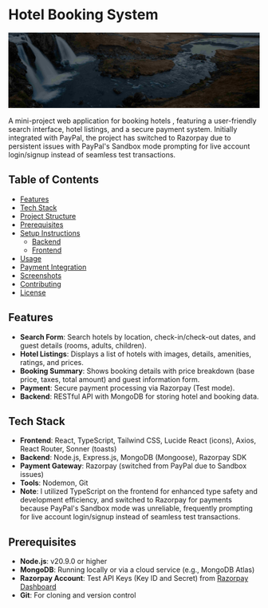 # Hotel Booking System

![Hotel Booking System](frontend/public/checkinn1.jpg)

A mini-project web application for booking hotels , featuring a user-friendly search interface, hotel listings, and a secure payment system. Initially integrated with PayPal, the project has switched to Razorpay due to persistent issues with PayPal's Sandbox mode prompting for live account login/signup instead of seamless test transactions.

## Table of Contents
- [Features](#features)
- [Tech Stack](#tech-stack)
- [Project Structure](#project-structure)
- [Prerequisites](#prerequisites)
- [Setup Instructions](#setup-instructions)
  - [Backend](#backend)
  - [Frontend](#frontend)
- [Usage](#usage)
- [Payment Integration](#payment-integration)
- [Screenshots](#screenshots)
- [Contributing](#contributing)
- [License](#license)

## Features
- **Search Form**: Search hotels by location, check-in/check-out dates, and guest details (rooms, adults, children).
- **Hotel Listings**: Displays a list of hotels with images, details, amenities, ratings, and prices.
- **Booking Summary**: Shows booking details with price breakdown (base price, taxes, total amount) and guest information form.
- **Payment**: Secure payment processing via Razorpay (Test mode).
- **Backend**: RESTful API with MongoDB for storing hotel and booking data.

## Tech Stack
- **Frontend**: React, TypeScript, Tailwind CSS, Lucide React (icons), Axios, React Router, Sonner (toasts)
- **Backend**: Node.js, Express.js, MongoDB (Mongoose), Razorpay SDK
- **Payment Gateway**: Razorpay (switched from PayPal due to Sandbox issues)
- **Tools**: Nodemon, Git
- **Note**: I utilized TypeScript on the frontend for enhanced type safety and development efficiency, and switched to Razorpay for payments because PayPal's Sandbox mode was unreliable, frequently prompting for live account login/signup instead of seamless test transactions.

## Prerequisites
- **Node.js**: v20.9.0 or higher
- **MongoDB**: Running locally or via a cloud service (e.g., MongoDB Atlas)
- **Razorpay Account**: Test API Keys (Key ID and Secret) from [Razorpay Dashboard](https://dashboard.razorpay.com/)
- **Git**: For cloning and version control
